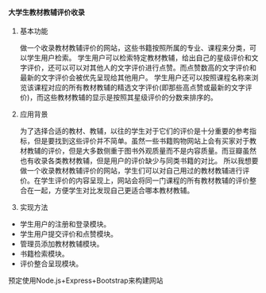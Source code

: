 #### 大学生教材教辅评价收录



1. 基本功能

   做一个收录教材教辅评价的网站，这些书籍按照所属的专业、课程来分类，可以学生用户检索。
   学生用户可以检索特定教材教辅，给出自己的星级评价和文字评价，还可以可以对其他人的文字评价进行点赞。而点赞数高的文字评价和最新的文字评价会被优先呈现给其他用户。
   学生用户还可以按照课程名称来浏览该课程对应的所有教材教辅的精选文字评价(即那些高点赞或最新的文字评价)，而这些教材教辅的显示是按照其星级评价的分数来排序的。




2. 应用背景

   为了选择合适的教材、教辅，以往的学生对于它们的评价是十分重要的参考指标，但是要找到这些评价并不简单。虽然一些书籍购物网站上会有买家对于教材教辅的评价，但是大多数侧重于图书外观质量而不是内容质量。而豆瓣虽然也有收录各类教材教辅，但是用户的评价缺少与同类书籍的对比。
   所以我想要做一个收录教材教辅评价的网站，学生们可以对自己用过的教材教辅进行评价。在学生评价的内容呈现上，网站会将同一门课程的所有教材教辅的评价整合在一起，方便学生对比发现自己更适合哪本教材教辅。



3. 实现方法
  - 学生用户的注册和登录模块。
  - 学生用户提交评价和点赞模块。
  - 管理员添加教材教辅模块。
  - 书籍检索模块。
  - 评价整合呈现模块。

  预定使用Node.js+Express+Bootstrap来构建网站
